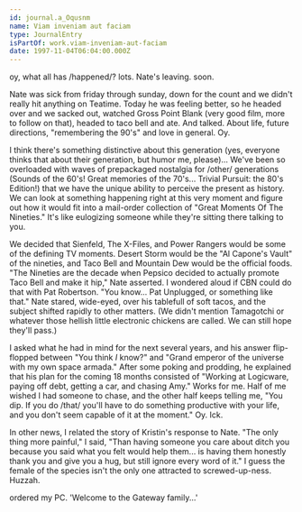 ```yaml
---
id: journal.a_Oqusnm
name: Viam inveniam aut faciam
type: JournalEntry
isPartOf: work.viam-inveniam-aut-faciam
date: 1997-11-04T06:04:00.000Z
---
```

oy, what all has /happened/? lots. Nate's leaving. soon.

Nate was sick from friday through sunday, down for the count and we didn't really hit anything on Teatime. Today he was feeling better, so he headed over and we sacked out, watched Gross Point Blank (very good film, more to follow on that), headed to taco bell and ate. And talked. About life, future directions, "remembering the 90's" and love in general. Oy.

I think there's something distinctive about this generation (yes, everyone thinks that about their generation, but humor me, please)... We've been so overloaded with waves of prepackaged nostalgia for /other/ generations (Sounds of the 60's! Great memories of the 70's... Trivial Pursuit: the 80's Edition!) that we have the unique ability to perceive the present as history. We can look at something happening right at this very moment and figure out how it would fit into a mail-order collection of "Great Moments Of The Nineties." It's like eulogizing someone while they're sitting there talking to you.

We decided that Sienfeld, The X-Files, and Power Rangers would be some of the defining TV moments. Desert Storm would be the "Al Capone's Vault" of the nineties, and Taco Bell and Mountain Dew would be the official foods. "The Nineties are the decade when Pepsico decided to actually promote Taco Bell and make it hip," Nate asserted. I wondered aloud if CBN could do that with Pat Robertson. "You know... Pat Unplugged, or something like that." Nate stared, wide-eyed, over his tablefull of soft tacos, and the subject shifted rapidly to other matters. (We didn't mention Tamagotchi or whatever those hellish little electronic chickens are called. We can still hope they'll pass.)

I asked what he had in mind for the next several years, and his answer flip-flopped between "You think *I* know?" and "Grand emperor of the universe with my own space armada." After some poking and prodding, he explained that his plan for the coming 18 months consisted of "Working at Logicware, paying off debt, getting a car, and chasing Amy." Works for me. Half of me wished I had someone to chase, and the other half keeps telling me, "You dip. If you do /that/ you'll have to do something productive with your life, and you don't seem capable of it at the moment." Oy. Ick.

In other news, I related the story of Kristin's response to Nate. "The only thing more painful," I said, "Than having someone you care about ditch you because you said what you felt would help them... is having them honestly thank you and give you a hug, but still ignore every word of it." I guess the female of the species isn't the only one attracted to screwed-up-ness. Huzzah.

ordered my PC. 'Welcome to the Gateway family...'
